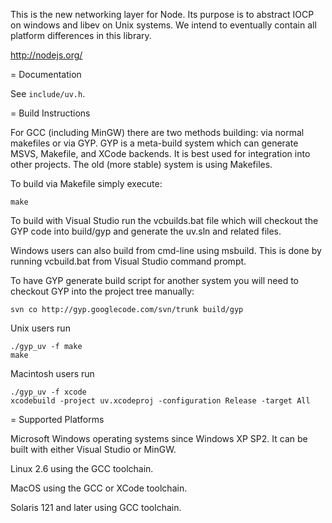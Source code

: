 This is the new networking layer for Node. Its purpose is to abstract
IOCP on windows and libev on Unix systems. We intend to eventually contain
all platform differences in this library.

http://nodejs.org/

= Documentation

See `include/uv.h`.


= Build Instructions

For GCC (including MinGW) there are two methods building: via normal
makefiles or via GYP. GYP is a meta-build system which can generate MSVS,
Makefile, and XCode backends. It is best used for integration into other
projects.  The old (more stable) system is using Makefiles.

To build via Makefile simply execute:

    make

To build with Visual Studio run the vcbuilds.bat file which will
checkout the GYP code into build/gyp and generate the uv.sln and
related files.

Windows users can also build from cmd-line using msbuild.  This is 
done by running vcbuild.bat from Visual Studio command prompt.

To have GYP generate build script for another system you will need to
checkout GYP into the project tree manually:

    svn co http://gyp.googlecode.com/svn/trunk build/gyp

Unix users run

    ./gyp_uv -f make
    make

Macintosh users run

    ./gyp_uv -f xcode
    xcodebuild -project uv.xcodeproj -configuration Release -target All


= Supported Platforms

Microsoft Windows operating systems since Windows XP SP2. It can be built
with either Visual Studio or MinGW.

Linux 2.6 using the GCC toolchain.

MacOS using the GCC or XCode toolchain.

Solaris 121 and later using GCC toolchain.
